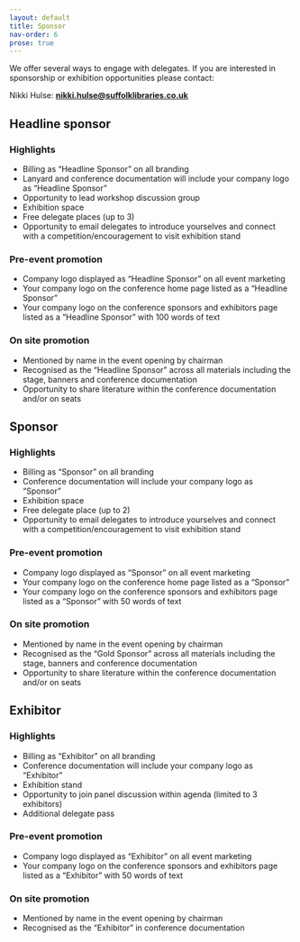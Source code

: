 ```yaml
---
layout: default
title: Sponsor
nav-order: 6
prose: true
---
```


We offer several ways to engage with delegates. If you are interested in sponsorship or exhibition opportunities please contact:

Nikki Hulse: **nikki.hulse@suffolklibraries.co.uk**

<h2>Headline sponsor</h2>

### Highlights

- Billing as “Headline Sponsor” on all branding
- Lanyard and conference documentation will include your company logo as “Headline Sponsor”
- Opportunity to lead workshop discussion group
- Exhibition space
- Free delegate places (up to 3)
- Opportunity to email delegates to introduce yourselves and connect with a competition/encouragement to visit exhibition stand

### Pre-event promotion

- Company logo displayed as “Headline Sponsor” on all event marketing
- Your company logo on the conference home page listed as a “Headline Sponsor”
- Your company logo on the conference sponsors and exhibitors page listed as a “Headline Sponsor” with 100 words of text

### On site promotion
- Mentioned by name in the event opening by chairman
- Recognised as the “Headline Sponsor” across all materials including the stage, banners and conference documentation
-  Opportunity to share literature within the conference documentation and/or on seats

## Sponsor

### Highlights

- Billing as “Sponsor” on all branding
- Conference documentation will include your company logo as “Sponsor”
- Exhibition space
- Free delegate place (up to 2)
- Opportunity to email delegates to introduce yourselves and connect with a competition/encouragement to visit exhibition stand

### Pre-event promotion
- Company logo displayed as “Sponsor” on all event marketing
- Your company logo on the conference home page listed as a “Sponsor”
- Your company logo on the conference sponsors and exhibitors page listed as a “Sponsor” with 50 words of text

### On site promotion
- Mentioned by name in the event opening by chairman
- Recognised as the “Gold Sponsor” across all materials including the stage, banners and conference documentation
- Opportunity to share literature within the conference documentation and/or on seats

## Exhibitor

### Highlights

- Billing as “Exhibitor” on all branding
- Conference documentation will include your company logo as “Exhibitor”
- Exhibition stand
- Opportunity to join panel discussion within agenda (limited to 3 exhibitors)
- Additional delegate pass

### Pre-event promotion

- Company logo displayed as “Exhibitor” on all event marketing
- Your company logo on the conference sponsors and exhibitors page listed as a “Exhibitor” with 50 words of text

### On site promotion

- Mentioned by name in the event opening by chairman
- Recognised as the “Exhibitor” in conference documentation
